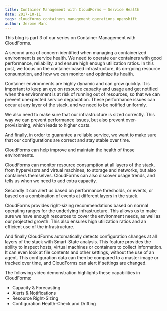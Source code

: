 ```yaml
---     
title: Container Management with CloudForms – Service Health
date: 2017-10-11
tags: cloudforms containers management operations openshift
author: Jerome Marc
---
```

 
This blog is part 3 of our series on Container Management with CloudForms.
  
A second area of concern identified when managing a containerized environment is service health.
We need to operate our containers with good performance, reliability, and ensure high enough
utilization ratios. In this post, we focus on the container based infrastructure, its on-going
resource consumption, and how we can monitor and optimize its health.

Container environments are highly dynamic and can grow quickly. It is important to keep an eye on
resource capacity and usage and get notified when the environment is at risk of running out of
resources, so that we can prevent unexpected service degradation. These performance issues can
occur at any layer of the stack, and we need to be notified uniformly.
  
We also need to make sure that our infrastructure is sized correctly. This way we can prevent
performance issues, but also prevent over-provisioning, which leads to higher costs.
  
And finally, in order to guarantee a reliable service, we want to make sure that our configurations
are correct and stay stable over time.
  
CloudForms can help improve and maintain the health of those environments.
  
CloudForms can monitor resource consumption at all layers of the stack, from hypervisors and
virtual machines, to storage and networks, but also containers themselves. CloudForms can also
discover usage trends, and tells us when we need to add extra capacity.
  
Secondly it can alert us based on performance thresholds, or events, or based on a combination of
events at different layers in the stack.
  
CloudForms provides right-sizing recommendations based on normal operating ranges for the
underlying infrastructure. This allows us to make sure we have enough resources to cover the
environment needs, as well as our projected growth. This also ensures high utilization ratios and
an efficient use of the infrastructure.
  
And finally CloudForms automatically detects configuration changes at all layers of the stack with
Smart-State analysis. This feature provides the ability to inspect hosts, virtual machines or
containers to collect information. It can even look at file contents and other settings, without
the use of an agent. This configuration data can then be compared to a master image or tracked
over time, and CloudForms can alert if settings are changed.
  
The following video demonstration highlights these capabilities in CloudForms:

* Capacity & Forecasting
* Alerts & Notifications
* Resource Right-Sizing
* Configuration Health-Check and Drifting

